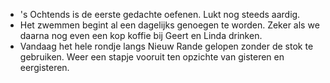 - 's Ochtends is de eerste gedachte oefenen. Lukt nog steeds aardig.
- Het zwemmen begint al een dagelijks genoegen te worden. Zeker als we daarna nog even een kop koffie bij Geert en Linda drinken.
- Vandaag het hele rondje langs Nieuw Rande gelopen zonder de stok te gebruiken. Weer een stapje vooruit ten opzichte van gisteren en eergisteren.